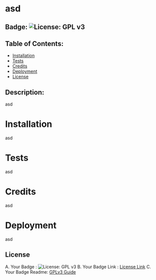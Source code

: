 # asd
  ## Badge: ![License: GPL v3](https://img.shields.io/badge/License-GPLv3-blue.svg)
  ## Table of Contents:
  * [Installation](#Installation)
  * [Tests](#Tests)
  * [Credits](#Credits)
  * [Deployment](#Deployment)
  * [License](#License)
## Description:
asd
# Installation
asd
# Tests
asd
# Credits
asd
# Deployment
asd
## License
 A. Your Badge : ![License: GPL v3](https://img.shields.io/badge/License-GPLv3-blue.svg)
 B. Your Badge Link : <a href = "https://www.gnu.org/licenses/gpl-3.0">License Link</a>
 C. Your Badge Readme: <a href = "https://github.com/TheFox/GPLv3.mdl">GPLv3 Guide</a>
